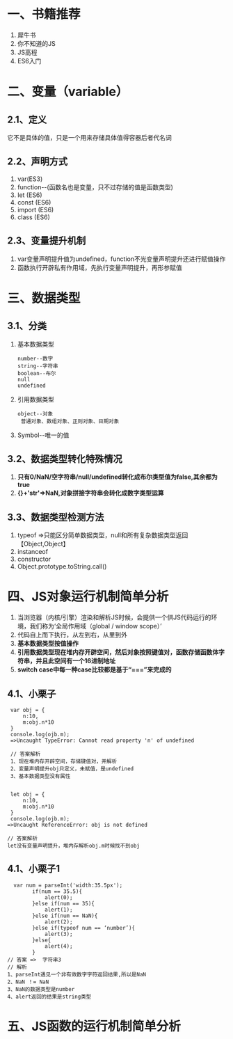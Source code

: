 # 一、书籍推荐

1. 犀牛书
2. 你不知道的JS
3. JS高程
4. ES6入门

# 二、变量（variable）

## 2.1、定义

它不是具体的值，只是一个用来存储具体值得容器后者代名词

## 2.2、声明方式

1. var(ES3)
2. function--(函数名也是变量，只不过存储的值是函数类型)
3. let (ES6)
4. const (ES6)  
5. import (ES6)
6. class (ES6)

## 2.3、变量提升机制

1. var变量声明提升值为undefined，function不光变量声明提升还进行赋值操作
2. 函数执行开辟私有作用域，先执行变量声明提升，再形参赋值

# 三、数据类型

## 3.1、分类

1. 基本数据类型

   ```
   number--数字
   string--字符串
   boolean--布尔
   null
   undefined
   ```

2. 引用数据类型

   ```
   object--对象
   	普通对象、数组对象、正则对象、日期对象
   ```

3. Symbol--唯一的值

## 3.2、数据类型转化特殊情况

1. **只有0/NaN/空字符串/null/undefined转化成布尔类型值为false,其余都为true**
2. **{}+'str'=>NaN,对象拼接字符串会转化成数字类型运算**

## 3.3、数据类型检测方法

1. typeof  =>只能区分简单数据类型，null和所有复杂数据类型返回【Object,Object】
2. instanceof
3. constructor
4. Object.prototype.toString.call()

# 四、JS对象运行机制简单分析

1. 当浏览器（内核/引擎）渲染和解析JS时候，会提供一个供JS代码运行的环境，我们称为‘全局作用域（global / window scope）’
2. 代码自上而下执行，从左到右，从里到外
3. **基本数据类型按值操作**
4. **引用数据类型现在堆内存开辟空间，然后对象按照键值对，函数存储函数体字符串，并且此空间有一个16进制地址**
5. **switch case中每一种case比较都是基于“===”来完成的**

## 4.1、小栗子

```
 var obj = {
     n:10,
     m:obj.n*10
 }
 console.log(ojb.m);
 =>Uncaught TypeError: Cannot read property 'n' of undefined
 
 // 答案解析
 1、现在堆内存开辟空间，存储键值对，并解析
 2、变量声明提升obj只定义，未赋值，是undefined
 3、基本数据类型没有属性
 
 
 let obj = {
     n:10,
     m:obj.n*10
 }
 console.log(ojb.m); 
=>Uncaught ReferenceError: obj is not defined

// 答案解析
let没有变量声明提升，堆内存解析obj.m时候找不到obj
```

## 4.1、小栗子1

```
  var num = parseInt('width:35.5px');
        if(num == 35.5){
            alert(0);            
        }else if(num == 35){
            alert(1);            
        }else if(num == NaN){
            alert(2);            
        }else if(typeof num == ‘number’){
            alert(3);            
        }else{
            alert(4);            
        }
// 答案 =>  字符串3
// 解析
1、parseInt遇见一个非有效数字字符返回结果,所以是NaN
2、NaN ！= NaN
3、NaN的数据类型是number
4、alert返回的结果是string类型
```

# 五、JS函数的运行机制简单分析

